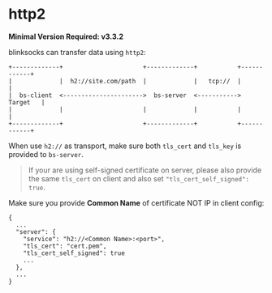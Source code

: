 # http2

**Minimal Version Required: v3.3.2**

blinksocks can transfer data using `http2`:

```
+-------------+                      +-------------+           +------------+
|             |  h2://site.com/path  |             |   tcp://  |            |
|  bs-client  <---------------------->  bs-server  <----------->   Target   |
|             |                      |             |           |            |
+-------------+                      +-------------+           +------------+
```

When use `h2://` as transport, make sure both `tls_cert` and `tls_key` is provided to `bs-server`.

> If your are using self-signed certificate on server, please also provide the same `tls_cert` on client and also set `"tls_cert_self_signed": true`.

Make sure you provide **Common Name** of certificate NOT IP in client config:

```
{
  ...
  "server": {
    "service": "h2://<Common Name>:<port>",
    "tls_cert": "cert.pem",
    "tls_cert_self_signed": true
    ...
  },
  ...
}
```
